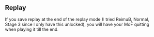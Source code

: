 ## Replay

If you save replay at the end of the replay mode (I tried ReimuB, Normal, Stage 3 since I only have this unlocked), you will have your MoF quitting when playing it till the end.

